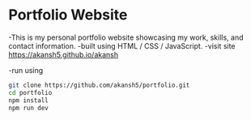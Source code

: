 # Portfolio Website

-This is my personal portfolio website showcasing my work, skills, and contact information.
-built using HTML / CSS / JavaScript.
-visit site
https://akansh5.github.io/akansh


-run using
```bash
git clone https://github.com/akansh5/portfolio.git
cd portfolio
npm install
npm run dev
